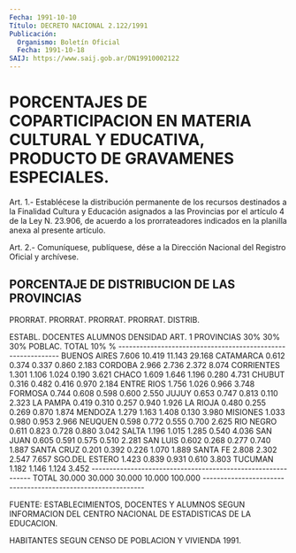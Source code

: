 ```yaml
---
Fecha: 1991-10-10
Título: DECRETO NACIONAL 2.122/1991
Publicación:
  Organismo: Boletín Oficial
  Fecha: 1991-10-18
SAIJ: https://www.saij.gob.ar/DN19910002122
---
```

# PORCENTAJES DE COPARTICIPACION EN MATERIA CULTURAL Y EDUCATIVA, PRODUCTO DE GRAVAMENES ESPECIALES.

<a id="1"></a>
Art. 1.- Establécese la distribución permanente de los recursos destinados  a  la  Finalidad  Cultura  y  Educación asignados a las Provincias por el artículo 4 de la Ley N. 23.906,  de acuerdo a los prorrateadores    indicados   en  la  planilla  anexa  al  presente artículo.

<a id="2"></a>
Art. 2.- Comuníquese, publíquese, dése a la Dirección Nacional del Registro Oficial y archívese.

## PORCENTAJE DE DISTRIBUCION DE LAS PROVINCIAS

<a id="1"></a>
PRORRAT. PRORRAT.  PRORRAT.  PRORRAT. DISTRIB.

ESTABL.  DOCENTES  ALUMNOS   DENSIDAD  ART. 1 PROVINCIAS       30%      30%       30%     POBLAC.    TOTAL                                              10%        % ------------------------------------------------------------- BUENOS AIRES    7.606    10.419    11.143             29.168 CATAMARCA       0.612     0.374     0.337    0.860     2.183 CORDOBA         2.966     2.736     2.372              8.074 CORRIENTES      1.301     1.106     1.024    0.190     3.621 CHACO           1.609     1.646     1.196    0.280     4.731 CHUBUT          0.316     0.482     0.416    0.970     2.184 ENTRE RIOS      1.756     1.026     0.966              3.748 FORMOSA         0.744     0.608     0.598    0.600     2.550 JUJUY           0.653     0.747     0.813    0.110     2.323 LA PAMPA        0.419     0.310     0.257    0.940     1.926 LA RIOJA        0.480     0.255     0.269    0.870     1.874 MENDOZA         1.279     1.163     1.408    0.130     3.980 MISIONES        1.033     0.980     0.953              2.966 NEUQUEN         0.598     0.772     0.555    0.700     2.625 RIO NEGRO       0.611     0.823     0.728    0.880     3.042 SALTA           1.196     1.015     1.285    0.540     4.036 SAN JUAN        0.605     0.591     0.575    0.510     2.281 SAN LUIS        0.602     0.268     0.277    0.740     1.887 SANTA CRUZ      0.201     0.392     0.226    1.070     1.889 SANTA FE        2.808     2.302     2.547              7.657 SGO.DEL ESTERO  1.423     0.839     0.931    0.610     3.803 TUCUMAN         1.182     1.146     1.124              3.452 ------------------------------------------------------------- TOTAL          30.000    30.000    30.000   10.000   100.000 -------------------------------------------------------------

FUENTE:  ESTABLECIMIENTOS, DOCENTES Y ALUMNOS SEGUN INFORMACION DEL CENTRO NACIONAL DE ESTADISTICAS DE LA EDUCACION.

HABITANTES SEGUN CENSO DE POBLACION Y VIVIENDA 1991.